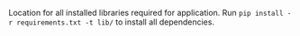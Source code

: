 Location for all installed libraries required for application. Run `pip install -r requirements.txt -t lib/` to install all dependencies.